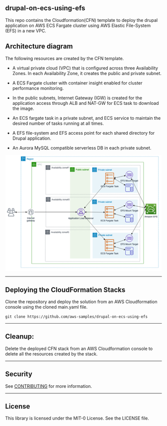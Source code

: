 ## drupal-on-ecs-using-efs

This repo contains the Cloudformation(CFN) template to deploy the drupal application on AWS ECS Fargate cluster using AWS Elastic File-System (EFS) in a new VPC. 

## Architecture diagram

The following resources are created by the CFN template. 

- A virtual private cloud (VPC) that is configured across three Availability Zones. In each Availability Zone, it creates the public and private subnet.

- A ECS Fargate cluster with container insight enabled for cluster performance monitoring.

- In the public subnets, Internet Gateway (IGW) is created for the application access through ALB and NAT-GW for ECS task to download the image.

- An ECS fargate task in a private subnet, and ECS service to maintain the desired number of tasks running at all times. 

- A EFS file-system and EFS access point for each shared directory for Drupal application.

- An Aurora MySQL compatible serverless DB in each private subnet.

![](images/architecture_diagram.png)

---

## Deploying the CloudFormation Stacks

Clone the repository and deploy the solution from an AWS Cloudformation console using the cloned main.yaml file.
```
git clone https://github.com/aws-samples/drupal-on-ecs-using-efs
```

---

## Cleanup:

Delete the deployed CFN stack from an AWS Cloudformation console to delete all the resources created by the stack. 

---

## Security

See [CONTRIBUTING](CONTRIBUTING.md#security-issue-notifications) for more information.

---

## License

This library is licensed under the MIT-0 License. See the LICENSE file.